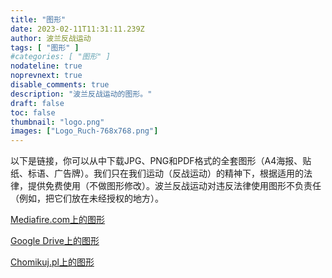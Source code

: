 ```yaml
---
title: "图形"
date: 2023-02-11T11:31:11.239Z
author: 波兰反战运动
tags: [ "图形" ]
#categories: [ "图形" ]
nodateline: true
noprevnext: true
disable_comments: true
description: "波兰反战运动的图形。"
draft: false
toc: false
thumbnail: "logo.png"
images: ["Logo_Ruch-768x768.png"]
---
```

以下是链接，你可以从中下载JPG、PNG和PDF格式的全套图形（A4海报、贴纸、标语、广告牌）。我们只在我们运动（反战运动）的精神下，根据适用的法律，提供免费使用（不做图形修改）。波兰反战运动对违反法律使用图形不负责任（例如，把它们放在未经授权的地方）。


[Mediafire.com上的图形](https://www.mediafire.com/folder/e3mxmi645l5xt/PRA_Grafiki "Mediafire.com上的图形")


[Google Drive上的图形](https://drive.google.com/drive/folders/1BDYCx0L_UFOzLjZZzKfBwUrFdHCovI6R?usp=share_link "Google Drive上的图形")


[Chomikuj.pl上的图形](https://chomikuj.pl/Polski_Ruch_Antywojenny/Grafiki "Chomikuj.pl上的图形")
